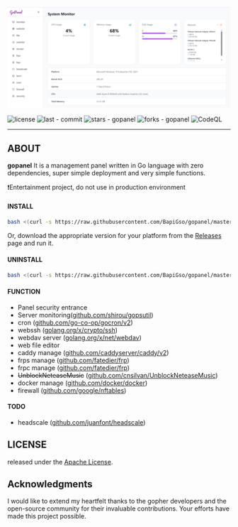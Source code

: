 
![preview](./assets/img/preview4.png)


![license](https://img.shields.io/github/license/BapiGso/gopanel)
![last - commit](https://img.shields.io/github/last-commit/BapiGso/gopanel)
![stars - gopanel](https://img.shields.io/github/stars/bapigso/gopanel?style=social)
![forks - gopanel](https://img.shields.io/github/forks/bapigso/gopanel?style=social)
![CodeQL](https://github.com/BapiGso/gopanel/workflows/CodeQL/badge.svg)

---

## ABOUT

**gopanel** It is a management panel written in Go language with zero dependencies, super simple deployment and very simple functions.

❗Entertainment project, do not use in production environment

#### INSTALL

```bash
bash <(curl -s https://raw.githubusercontent.com/BapiGso/gopanel/master/shell/install_gopanel.sh)
```

Or, download the appropriate version for your platform from the [Releases](https://github.com/BapiGso/gopanel/releases) page and run it.

#### UNINSTALL

```bash
bash <(curl -s https://raw.githubusercontent.com/BapiGso/gopanel/master/shell/uninstall_gopanel.sh)
```

#### FUNCTION
- Panel security entrance
- Server monitoring([github.com/shirou/gopsutil](https://github.com/shirou/gopsutil))
- cron ([github.com/go-co-op/gocron/v2](https://github.com/go-co-op/gocron))
- webssh ([golang.org/x/crypto/ssh](https://golang.org/x/crypto/ssh))
- webdav server ([golang.org/x/net/webdav](https://golang.org/x/net/webdav))
- web file editor
- caddy manage ([github.com/caddyserver/caddy/v2](https://github.com/caddyserver/caddy))
- frps manage ([github.com/fatedier/frp](https://github.com/fatedier/frp))
- frpc manage ([github.com/fatedier/frp](https://github.com/fatedier/frp))
- ~~UnblockNeteaseMusic~~ ([github.com/cnsilvan/UnblockNeteaseMusic](https://github.com/cnsilvan/UnblockNeteaseMusic))
- docker manage ([github.com/docker/docker](https://github.com/docker/docker))
- firewall ([github.com/google/nftables](https://github.com/google/nftables))


#### TODO

- headscale ([github.com/juanfont/headscale](https://github.com/juanfont/headscale))

## LICENSE

released under the [Apache License](https://github.com/BapiGso/gopanel/blob/master/LICENSE).

## Acknowledgments

I would like to extend my heartfelt thanks to the gopher developers and the open-source community for their invaluable contributions. Your efforts have made this project possible.
